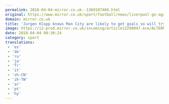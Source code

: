```yaml
---
permalink: 2018-04-04-mirror.co.uk--1369187460.html
original: https://www.mirror.co.uk/sport/football/news/liverpool-go-against-manchester-city-12299069
domain: mirror.co.uk
title: 'Jurgen Klopp knows Man City are likely to get goals so will try to outscore them'
image: https://i2-prod.mirror.co.uk/incoming/article12298947.ece/ALTERNATES/s1200/Liverpool-Training-and-Press-Conference.jpg
date: 2018-04-04 08:30:24
category: sport
translations: 
 - 'es'
 - 'de'
 - 'ru'
 - 'ja'
 - 'fr'
 - 'it'
 - 'zh-CN'
 - 'zh-TW'
 - 'ar'
 - 'pt'
 - 'hy'
---
```


